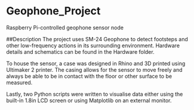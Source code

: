 # Geophone_Project
Raspberry Pi-controlled geophone sensor node

##Description
The project uses SM-24 Geophone to detect footsteps and other low-frequency actions in its surrounding environment. Hardware details and schematics can be found in the Hardware folder.

To house the sensor, a case was designed in Rhino and 3D printed using Ultimaker 2 printer. The casing allows for the sensor to move freely and always be able to be in contact with the floor or other surface to be measured.

Lastly, two Python scripts were written to visualise data either using the built-in 1.8in LCD screen or using Matplotlib on an external monitor.


